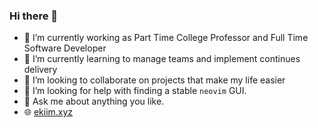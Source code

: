 ### Hi there 👋

- 🔭 I’m currently working as Part Time College Professor and Full Time Software Developer
- 🌱 I’m currently learning to manage teams and implement continues delivery
- 👯 I’m looking to collaborate on projects that make my life easier
- 🤔 I’m looking for help with finding a stable `neovim` GUI.
- 💬 Ask me about anything you like.
- 🌐 [ekiim.xyz](https://ekiim.xyz)
<!--
**ekiim/ekiim** is a ✨ _special_ ✨ repository because its `README.md` (this file) appears on your GitHub profile.

Here are some ideas to get you started:

- 🔭 I’m currently working on ...
- 🌱 I’m currently learning ...
- 👯 I’m looking to collaborate on ...
- 🤔 I’m looking for help with ...
- 💬 Ask me about ...
- 📫 How to reach me: ...
- 😄 Pronouns: ...
- ⚡ Fun fact: ...
-->
